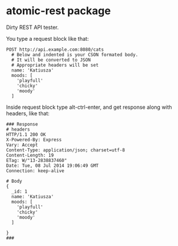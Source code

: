 # atomic-rest package

Dirty REST API tester.

You type a request block like that:

```
POST http://api.example.com:8080/cats
  # Below and indented is your CSON formated body.
  # It will be converted to JSON
  # Appropriate headers will be set
  name: 'Katiusza'
  moods: [
    'playfull'
    'chicky'
    'moody'
  ]
```

Inside request block type alt-ctrl-enter, and get response along with headers, like that:

```
### Response
# headers
HTTP/1.1 200 OK
X-Powered-By: Express
Vary: Accept
Content-Type: application/json; charset=utf-8
Content-Length: 19
ETag: W/"13-2838837460"
Date: Tue, 08 Jul 2014 19:06:49 GMT
Connection: keep-alive

# Body
{
  _id: 1
  name: 'Katiusza'
  moods: [
    'playfull'
    'chicky'
    'moody'
  ]

}
###
```
